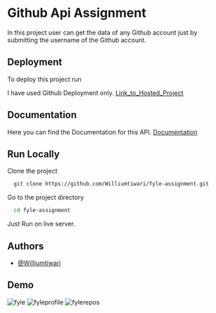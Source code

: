 
# Github Api Assignment

In this project user can get the data of any Github account just by submitting the username of the Github account.



## Deployment

To deploy this project run

I have used Github Deployment only.
[Link_to_Hosted_Project](https://williumtiwari.github.io/fyle-assignment/)

## Documentation
Here you can find the Documentation for this API.
[Documentation](https://docs.github.com/en/rest?apiVersion=2022-11-28)


## Run Locally

Clone the project

```bash
  git clone https://github.com/Williumtiwari/fyle-assignment.git
```

Go to the project directory

```bash
  cd fyle-assignment
```

Just Run on live server.

## Authors

- [@Williumtiwari](https://github.com/Williumtiwari)


## Demo

![fyle](https://github.com/Williumtiwari/fyle-assignment/assets/82944654/dd25beb5-da08-4ecf-9ca3-e4ffaed458a7)
![fyleprofile](https://github.com/Williumtiwari/fyle-assignment/assets/82944654/cc9d8738-fb80-45d3-8c1a-5cf334935f6b)
![fylerepos](https://github.com/Williumtiwari/fyle-assignment/assets/82944654/61298986-7628-47d8-9ec7-cba5a935949c)


